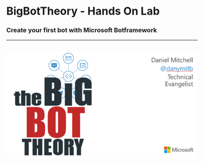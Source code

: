 # BigBotTheory - Hands On Lab
### Create your first bot with Microsoft Botframework
---
![](BigBotTheory.PNG)
---
